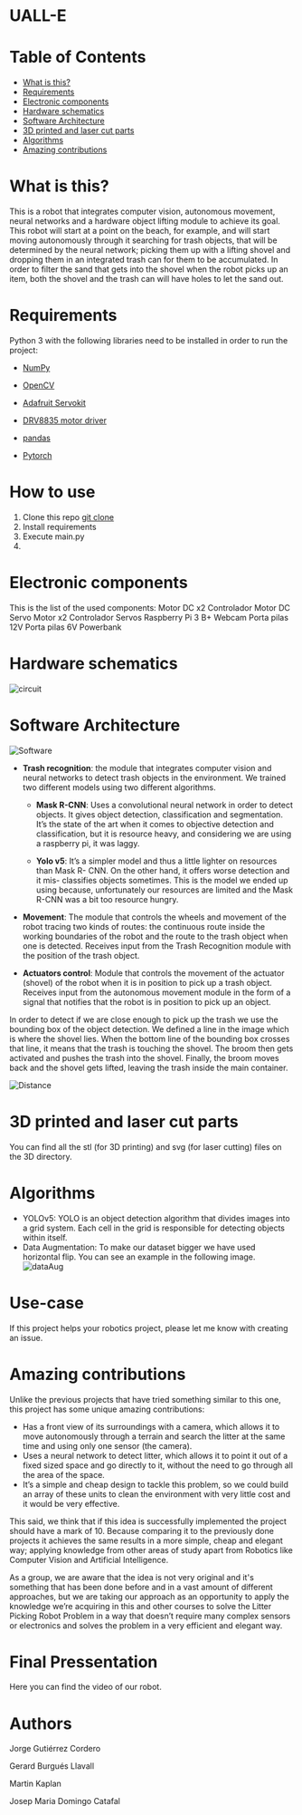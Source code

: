 # UALL-E

# Table of Contents
   * [What is this?](#what-is-this)
   * [Requirements](#requirements)
   * [Electronic components](#electronic-components)
   * [Hardware schematics](#hardware-schematics)
   * [Software Architecture](#software-architecture)
   * [3D printed and laser cut parts](#3d-printed-and-laser-cut-parts)
   * [Algorithms](#algorithms)
   * [Amazing contributions](#amazing-contributions)

# What is this?

This is a robot that integrates computer vision, autonomous movement, 
neural networks and a hardware object lifting module to achieve its goal. 
This robot will start at a point on the beach, for example, and will start 
moving autonomously through it searching for trash objects, that will be 
determined by the neural network; picking them up with a lifting shovel 
and dropping them in an integrated trash can for them to be accumulated. 
In order to filter the sand that gets into the shovel when the robot picks 
up an item, both the shovel and the trash can will have holes to let the 
sand out.

# Requirements

Python 3 with the following libraries need to be installed in order to run the project:

- [NumPy](https://numpy.org/)
 
- [OpenCV](https://opencv.org/)
 
- [Adafruit Servokit](https://github.com/adafruit/Adafruit_CircuitPython_ServoKit)

- [DRV8835 motor driver](https://github.com/pololu/drv8835-motor-driver-rpi)
 
- [pandas](https://pandas.pydata.org/)

- [Pytorch](https://pytorch.org/)

# How to use
1. Clone this repo [git clone](https://github.com/josepmdc/UALL-E.git)
3. Install requirements
4. Execute main.py
5. 
# Electronic components

This is the list of the used components:
Motor DC x2
Controlador Motor DC
Servo Motor x2
Controlador Servos
Raspberry Pi 3 B+
Webcam
Porta pilas 12V
Porta pilas 6V
Powerbank

# Hardware schematics
![circuit](https://raw.githubusercontent.com/josepmdc/UALL-E/main/img/circuit.png)

# Software Architecture
![Software](https://raw.githubusercontent.com/josepmdc/UALL-E/main/img/software.png)

- **Trash recognition**: the module that integrates computer vision and neural networks to detect trash objects in the environment. We trained two different models using two different algorithms. 
    - **Mask R-CNN**: Uses a convolutional neural network in order to detect objects. It gives 
                      object detection, classification and segmentation. It’s the state of the 
                      art when it comes to objective detection and classification, but it is 
                      resource heavy, and considering we are using a raspberry pi, it was laggy.

    - **Yolo v5**: It’s a simpler model and thus a little lighter on resources than Mask R-
                   CNN. On the other hand, it offers worse detection and it mis- classifies 
                   objects sometimes. This is the model we ended up using because, 
                   unfortunately our resources are limited and the Mask R-CNN was a bit too 
                    resource hungry.

- **Movement**: The module that controls the wheels and movement of the robot 
tracing two kinds of routes: the continuous route inside the working boundaries 
of the robot and the route to the trash object when one is detected. Receives 
input from the Trash Recognition module with the position of the trash 
object.

- **Actuators control**: Module that controls the movement of the actuator 
(shovel) of the robot when it is in position to pick up a trash object. Receives
input from the autonomous movement module in the form of a signal that notifies 
that the robot is in position to pick up an object.

In order to detect if we are close enough to pick up the trash we use the 
bounding box of the object detection. We defined a line in the image which 
is where the shovel lies. When the bottom line of the bounding box crosses 
that line, it means that the trash is touching the shovel. The broom then 
gets activated and pushes the trash into the shovel. Finally, the broom 
moves back and the shovel gets lifted, leaving the trash inside the main 
container.

![Distance](https://raw.githubusercontent.com/josepmdc/UALL-E/main/img/distance.png)

# 3D printed and laser cut parts
You can find all the stl (for 3D printing) and svg (for laser cutting) files on 
the 3D directory.

# Algorithms
- YOLOv5: YOLO is an object detection algorithm that divides images into a grid system. Each cell in the grid is responsible for detecting objects within itself.
- Data Augmentation: To make our dataset bigger we have used horizontal flip. You can see an example in the following image.
![dataAug](https://raw.githubusercontent.com/josepmdc/UALL-E/main/img/dataAug.png)


# Use-case
If this project helps your robotics project, please let me know with creating an issue.



# Amazing contributions

Unlike the previous projects that have tried something similar to this one, this project has some unique amazing contributions:

- Has a front view of its surroundings with a camera, which allows it to move autonomously through a terrain and search the litter at the same time and using only one sensor (the camera).
- Uses a neural network to detect litter, which allows it to point it out of a fixed sized space and go directly to it, without the need to go through all the area of the space.
- It’s a simple and cheap design to tackle this problem, so we could build an array of these units to clean the environment with very little cost and it would be very effective.

This said, we think that if this idea is successfully implemented the project should have a mark of 10. Because comparing it to the previously done projects it achieves the same results in a more simple, cheap and elegant way; applying knowledge from other areas of study apart from Robotics like Computer Vision and Artificial Intelligence.

As a group, we are aware that the idea is not very original and it's something that has been done before and in a vast amount of different approaches, but we are taking our approach as an opportunity to apply the knowledge we’re acquiring in this and other courses to solve the Litter Picking Robot Problem in a way that doesn’t require many complex sensors or electronics and solves the problem in a very efficient and elegant way.

# Final Pressentation
Here you can find the video of our robot. 


# Authors
Jorge Gutiérrez Cordero

Gerard Burgués Llavall

Martin Kaplan

Josep Maria Domingo Catafal
